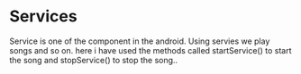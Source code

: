 # Services
Service is one of the component in the android.
Using servies we play songs and so on.
here i have used the methods called startService() to start the song and stopService() to stop the song..

